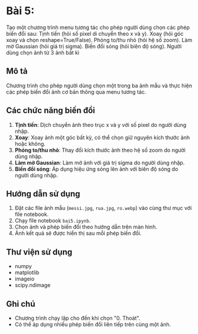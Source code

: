 # Bài 5:
Tạo một chương trình menu tương tác cho phép người dùng chọn các phép biến đổi sau:
Tịnh tiến (hỏi số pixel di chuyển theo x và y).
Xoay (hỏi góc xoay và chọn reshape=True/False).
Phóng to/thu nhỏ (hỏi hệ số zoom).
Làm mờ Gaussian (hỏi giá trị sigma).
Biến đổi sóng (hỏi biên độ sóng).
Người dùng chọn ảnh từ 3 ảnh bất kì

## Mô tả

Chương trình cho phép người dùng chọn một trong ba ảnh mẫu và thực hiện các phép biến đổi ảnh cơ bản thông qua menu tương tác.

## Các chức năng biến đổi

1. **Tịnh tiến**: Dịch chuyển ảnh theo trục x và y với số pixel do người dùng nhập.
2. **Xoay**: Xoay ảnh một góc bất kỳ, có thể chọn giữ nguyên kích thước ảnh hoặc không.
3. **Phóng to/thu nhỏ**: Thay đổi kích thước ảnh theo hệ số zoom do người dùng nhập.
4. **Làm mờ Gaussian**: Làm mờ ảnh với giá trị sigma do người dùng nhập.
5. **Biến đổi sóng**: Áp dụng hiệu ứng sóng lên ảnh với biên độ sóng do người dùng nhập.

## Hướng dẫn sử dụng

1. Đặt các file ảnh mẫu (`messi.jpg`, `rua.jpg`, `ro.webp`) vào cùng thư mục với file notebook.
2. Chạy file notebook `bai5.ipynb`.
3. Chọn ảnh và phép biến đổi theo hướng dẫn trên màn hình.
4. Ảnh kết quả sẽ được hiển thị sau mỗi phép biến đổi.

## Thư viện sử dụng

- numpy
- matplotlib
- imageio
- scipy.ndimage

## Ghi chú

- Chương trình chạy lặp cho đến khi chọn "0. Thoát".
- Có thể áp dụng nhiều phép biến đổi liên tiếp trên cùng một ảnh.